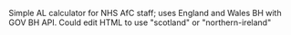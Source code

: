 Simple AL calculator for NHS AfC staff; uses England and Wales BH with GOV BH API. Could edit HTML to use "scotland" or "northern-ireland"
